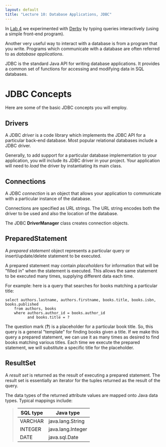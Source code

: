 ```yaml
---
layout: default
title: "Lecture 10: Database Applications, JDBC"
---
```


In [Lab 4](../labs/lab04.html) we experimented with [Derby](https://db.apache.org/derby/) by typing queries interactively (using a simple front-end program).

Another very useful way to interact with a database is from a program that you write. Programs which communicate with a database are often referred to as *database applications*.

JDBC is the standard Java API for writing database applications. It provides a common set of functions for accessing and modifying data in SQL databases.

JDBC Concepts
=============

Here are some of the basic JDBC concepts you will employ.

Drivers
-------

A JDBC *driver* is a code library which implements the JDBC API for a particular back-end database. Most popular relational databases include a JDBC driver.

Generally, to add support for a particular database implementation to your application, you will include its JDBC driver in your project. Your application will need to *load* the driver by instantiating its main class.

Connections
-----------

A JDBC *connection* is an object that allows your application to communicate with a particular instance of the database.

Connections are specified as URL strings. The URL string encodes both the driver to be used and also the location of the database.

The JDBC **DriverManager** class creates connection objects.

PreparedStatement
-----------------

A *prepared statement* object represents a particular query or insert/update/delete statement to be executed.

A prepared statement may contain *placeholders* for information that will be "filled in" when the statement is executed. This allows the same statement to be executed many times, supplying different data each time.

For example: here is a query that searches for books matching a particular title:

    select authors.lastname, authors.firstname, books.title, books.isbn, books.published
        from authors, books
        where authors.author_id = books.author_id
              and books.title = ?

The question mark (**?**) is a placeholder for a particular book title. So, this query is a general "template" for finding books given a title. If we make this query a prepared statement, we can use it as many times as desired to find books matching various titles. Each time we execute the prepared statement, we will substitute a specific title for the placeholder.

ResultSet
---------

A *result set* is returned as the result of executing a prepared statement. The result set is essentially an iterator for the tuples returned as the result of the query.

The data types of the returned attribute values are mapped onto Java data types. Typical mappings include:

> SQL type | Java type
> -------- | ---------
> VARCHAR | java.lang.String
> INTEGER | java.lang.Integer
> DATE | java.sql.Date
